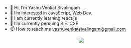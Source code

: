 - 👋 Hi, I’m Yashu Venkat Sivalingam
- 👀 I’m interested in JavaScript, Web Dev.
- 📙 I am currently learning react.js
- 🌱 I’m currently persuing B.E. CSE 
- 📫 How to reach me yashuvenkatsivalingam@gmail.com

<div align="center">
  <img src="https://img.shields.io/badge/React-20232A?style=for-the-badge&logo=react&logoColor=61DAFB">
</div>
<!---
YashuVenkat-19/YashuVenkat-19 is a ✨ special ✨ repository because its `README.md` (this file) appears on your GitHub profile.
You can click the Preview link to take a look at your changes.
--->
